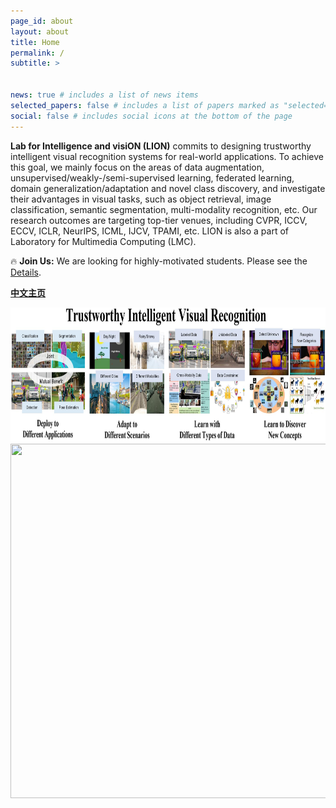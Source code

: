 ```yaml
---
page_id: about
layout: about
title: Home
permalink: /
subtitle: >


news: true # includes a list of news items
selected_papers: false # includes a list of papers marked as "selected={true}"
social: false # includes social icons at the bottom of the page
---
```


**Lab for Intelligence and visiON (LION)** commits to designing trustworthy intelligent visual recognition systems for real-world applications. To achieve this goal, we mainly focus on the areas of data augmentation, unsupervised/weakly-/semi-supervised learning, federated learning, domain generalization/adaptation and novel class discovery, and investigate their advantages in visual tasks, such as object retrieval, image classification, semantic segmentation, multi-modality recognition, etc. Our research outcomes are targeting top-tier venues, including CVPR, ICCV, ECCV, ICLR, NeurIPS, ICML, IJCV, TPAMI, etc. LION is also a part of Laboratory for Multimedia Computing (LMC).

🔥 **Join Us:** We are looking for highly-motivated students. Please see the [Details](/joinus/).

**[中文主页](https://lion-hfut.github.io/cn-cn/)**

<img title="" alt="" src="/assets/img/research_overview.jpg" width="850px" height="215px">

<img title="" alt="" src="/assets/img/research_overview3.jpg" width="620px" height="567px" class="center">
